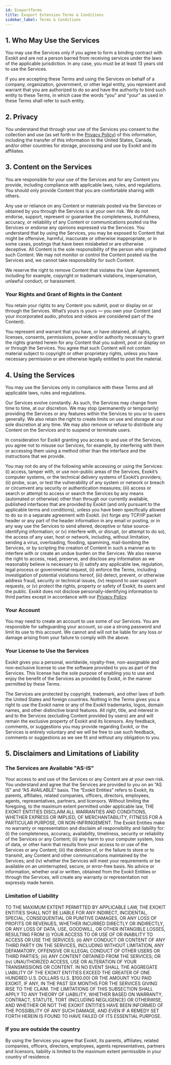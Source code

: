 ```yaml
---
id: ExoportTerms
title: Exoport Extension Terms & Conditions
sidebar_label: Terms & Conditions
---
```


## 1. Who May Use the Services
You may use the Services only if you agree to form a binding contract with Exokit and are not a person barred from receiving services under the laws of the applicable jurisdiction. In any case, you must be at least 13 years old to use the Services.
 
 If you are accepting these Terms and using the Services on behalf of a company, organization, government, or other legal entity, you represent and warrant that you are authorized to do so and have the authority to bind such entity to these Terms, in which case the words “you” and “your” as used in these Terms shall refer to such entity.
 
 ## 2. Privacy
You understand that through your use of the Services you consent to the collection and use (as set forth in the [Privacy Policy](privacyPolicy.md)) of this information, including the transfer of this information to the United States, Canada, and/or other countries for storage, processing and use by Exokit and its affiliates.
 
 ## 3. Content on the Services
 You are responsible for your use of the Services and for any Content you provide, including compliance with applicable laws, rules, and regulations. You should only provide Content that you are comfortable sharing with others.
 
 Any use or reliance on any Content or materials posted via the Services or obtained by you through the Services is at your own risk. We do not endorse, support, represent or guarantee the completeness, truthfulness, accuracy, or reliability of any Content or communications posted via the Services or endorse any opinions expressed via the Services. You understand that by using the Services, you may be exposed to Content that might be offensive, harmful, inaccurate or otherwise inappropriate, or in some cases, postings that have been mislabeled or are otherwise deceptive. All Content is the sole responsibility of the person who originated such Content. We may not monitor or control the Content posted via the Services and, we cannot take responsibility for such Content.
 
 We reserve the right to remove Content that violates the User Agreement, including for example, copyright or trademark violations, impersonation, unlawful conduct, or harassment.

### Your Rights and Grant of Rights in the Content

You retain your rights to any Content you submit, post or display on or through the Services. What’s yours is yours — you own your Content (and your incorporated audio, photos and videos are considered part of the Content).

You represent and warrant that you have, or have obtained, all rights, licenses, consents, permissions, power and/or authority necessary to grant the rights granted herein for any Content that you submit, post or display on or through the Services. You agree that such Content will not contain material subject to copyright or other proprietary rights, unless you have necessary permission or are otherwise legally entitled to post the material.

## 4. Using the Services

You may use the Services only in compliance with these Terms and all applicable laws, rules and regulations.

Our Services evolve constantly. As such, the Services may change from time to time, at our discretion. We may stop (permanently or temporarily) providing the Services or any features within the Services to you or to users generally. We also retain the right to create limits on use and storage at our sole discretion at any time. We may also remove or refuse to distribute any Content on the Services and to suspend or terminate users.

In consideration for Exokit granting you access to and use of the Services, you agree not to misuse our Services, for example, by interfering with them or accessing them using a method other than the interface and the instructions that we provide.
 
 You may not do any of the following while accessing or using the Services: (i) access, tamper with, or use non-public areas of the Services, Exokit’s computer systems, or the technical delivery systems of Exokit’s providers; (ii) probe, scan, or test the vulnerability of any system or network or breach or circumvent any security or authentication measures; (iii) access or search or attempt to access or search the Services by any means (automated or otherwise) other than through our currently available, published interfaces that are provided by Exokit (and only pursuant to the applicable terms and conditions), unless you have been specifically allowed to do so in a separate agreement with Exokit. (iv) forge any TCP/IP packet header or any part of the header information in any email or posting, or in any way use the Services to send altered, deceptive or false source-identifying information; or (v) interfere with, or disrupt, (or attempt to do so), the access of any user, host or network, including, without limitation, sending a virus, overloading, flooding, spamming, mail-bombing the Services, or by scripting the creation of Content in such a manner as to interfere with or create an undue burden on the Services. We also reserve the right to access, read, preserve, and disclose any information as we reasonably believe is necessary to (i) satisfy any applicable law, regulation, legal process or governmental request, (ii) enforce the Terms, including investigation of potential violations hereof, (iii) detect, prevent, or otherwise address fraud, security or technical issues, (iv) respond to user support requests, or (v) protect the rights, property or safety of Exokit, its users and the public. Exokit does not disclose personally-identifying information to third parties except in accordance with our [Privacy Policy](privacyPolicy.md).
 
 ### Your Account
 You may need to create an account to use some of our Services. You are responsible for safeguarding your account, so use a strong password and limit its use to this account. We cannot and will not be liable for any loss or damage arising from your failure to comply with the above.

### Your License to Use the Services
Exokit gives you a personal, worldwide, royalty-free, non-assignable and non-exclusive license to use the software provided to you as part of the Services. This license has the sole purpose of enabling you to use and enjoy the benefit of the Services as provided by Exokit, in the manner permitted by these Terms.

The Services are protected by copyright, trademark, and other laws of both the United States and foreign countries. Nothing in the Terms gives you a right to use the Exokit name or any of the Exokit trademarks, logos, domain names, and other distinctive brand features. All right, title, and interest in and to the Services (excluding Content provided by users) are and will remain the exclusive property of Exokit and its licensors. Any feedback, comments, or suggestions you may provide regarding Exokit, or the Services is entirely voluntary and we will be free to use such feedback, comments or suggestions as we see fit and without any obligation to you.

## 5. Disclaimers and Limitations of Liability

### The Services are Available "AS-IS"
Your access to and use of the Services or any Content are at your own risk. You understand and agree that the Services are provided to you on an “AS IS” and “AS AVAILABLE” basis. The “Exokit Entities” refers to Exokit, its parents, affiliates, related companies, officers, directors, employees, agents, representatives, partners, and licensors. Without limiting the foregoing, to the maximum extent permitted under applicable law, THE EXOKIT ENTITIES DISCLAIM ALL WARRANTIES AND CONDITIONS, WHETHER EXPRESS OR IMPLIED, OF MERCHANTABILITY, FITNESS FOR A PARTICULAR PURPOSE, OR NON-INFRINGEMENT. The Exokit Entities make no warranty or representation and disclaim all responsibility and liability for: (i) the completeness, accuracy, availability, timeliness, security or reliability of the Services or any Content; (ii) any harm to your computer system, loss of data, or other harm that results from your access to or use of the Services or any Content; (iii) the deletion of, or the failure to store or to transmit, any Content and other communications maintained by the Services; and (iv) whether the Services will meet your requirements or be available on an uninterrupted, secure, or error-free basis. No advice or information, whether oral or written, obtained from the Exokit Entities or through the Services, will create any warranty or representation not expressly made herein.

### Limitation of Liability
TO THE MAXIMUM EXTENT PERMITTED BY APPLICABLE LAW, THE EXOKIT ENTITIES SHALL NOT BE LIABLE FOR ANY INDIRECT, INCIDENTAL, SPECIAL, CONSEQUENTIAL OR PUNITIVE DAMAGES, OR ANY LOSS OF PROFITS OR REVENUES, WHETHER INCURRED DIRECTLY OR INDIRECTLY, OR ANY LOSS OF DATA, USE, GOODWILL, OR OTHER INTANGIBLE LOSSES, RESULTING FROM (i) YOUR ACCESS TO OR USE OF OR INABILITY TO ACCESS OR USE THE SERVICES; (ii) ANY CONDUCT OR CONTENT OF ANY THIRD PARTY ON THE SERVICES, INCLUDING WITHOUT LIMITATION, ANY DEFAMATORY, OFFENSIVE OR ILLEGAL CONDUCT OF OTHER USERS OR THIRD PARTIES; (iii) ANY CONTENT OBTAINED FROM THE SERVICES; OR (iv) UNAUTHORIZED ACCESS, USE OR ALTERATION OF YOUR TRANSMISSIONS OR CONTENT. IN NO EVENT SHALL THE AGGREGATE LIABILITY OF THE EXOKIT ENTITIES EXCEED THE GREATER OF ONE HUNDRED U.S. DOLLARS (U.S. $100.00) OR THE AMOUNT YOU PAID EXOKIT, IF ANY, IN THE PAST SIX MONTHS FOR THE SERVICES GIVING RISE TO THE CLAIM. THE LIMITATIONS OF THIS SUBSECTION SHALL APPLY TO ANY THEORY OF LIABILITY, WHETHER BASED ON WARRANTY, CONTRACT, STATUTE, TORT (INCLUDING NEGLIGENCE) OR OTHERWISE, AND WHETHER OR NOT THE EXOKIT ENTITIES HAVE BEEN INFORMED OF THE POSSIBILITY OF ANY SUCH DAMAGE, AND EVEN IF A REMEDY SET FORTH HEREIN IS FOUND TO HAVE FAILED OF ITS ESSENTIAL PURPOSE.

### If you are outside the country
By using the Services you agree that Exokit, its parents, affiliates, related companies, officers, directors, employees, agents representatives, partners and licensors, liability is limited to the maximum extent permissible in your country of residence.

